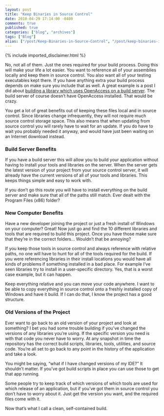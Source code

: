```yaml
---
layout: post
title: "Keep Binaries in Source Control"
date: 2010-04-29 17:14:00 -0400
comments: true
published: true
categories: ["blog", "archives"]
tags: ["Blog"]
alias: ["/post/Keep-Binaries-in-Source-Control", "/post/keep-binaries-in-source-control"]
---
```

<!-- more -->
{% include imported_disclaimer.html %}
<p>No, not all of them. Just the ones required for your build process. Doing this will make your life a lot easier. You want to reference all of your assemblies locally and keep them in source control. You also want all of your testing executables kept there. If you have anything extra your build process depends on make sure you include that as well. A great example is a post I did about <a href="http://brendan.enrick.com/post/2009/09/15/Build-OpenAccess-Project-Using-MSBuild-on-a-Machine-Without-OpenAccess-Installed.aspx" target="_blank">building a library which uses OpenAccess on a build server</a>. The build server of course doesn&rsquo;t have OpenAccess installed. That would be crazy.</p>
<p>You get a lot of great benefits out of keeping these files local and in source control. Since libraries change infrequently, they will not require much source control storage space. This also means that when updating from source control you will rarely have to wait for an update. If you do have to wait you probably needed it anyway, and would have just been waiting on an Internet download instead.</p>
<h3>Build Server Benefits</h3>
<p>If you have a build server this will allow you to build your application without having to install your tools and libraries on the server. When the server gets the latest version of your project from your source control server, it will already have the current versions of all of your tools and libraries. This keeps things simple and easy to work with.</p>
<p>If you don&rsquo;t go this route you will have to install everything on the build server and make sure that all of the paths still match. Ever dealt with the Program Files (x86) folder?</p>
<h3>New Computer Benefits</h3>
<p>Have a new developer joining the project or just a fresh install of Windows on your computer? Great! Now just go and find the 10 different libraries and tools that are required to build this project. Once you have those make sure that they&rsquo;re in the correct folders&hellip; Wouldn&rsquo;t that be annoying?</p>
<p>If you keep those tools in source control and always reference with relative paths, no one will have to hunt for all of the tools required for the build. If you were referencing libraries in their install locations you would have all kinds of problems if something installed in a bad place. For example I&rsquo;ve seen libraries try to install in a user-specific directory. Yes, that is a worst case example, but it can happen.</p>
<p>Keep everything relative and you can move your code anywhere. I want to be able to copy everything in source control onto a freshly installed copy of Windows and have it build. If I can do that, I know the project has a good structure.</p>
<h3>Old Versions of the Project</h3>
<p>Ever want to go back to an old version of your project and look at something? I bet you had some trouble building if you&rsquo;ve changed the versions of any libraries you&rsquo;re using. If the specific version you need is with that code you never have to worry. At any snapshot in time the repository has the correct build scripts, libraries, tools, utilities, and source code. You&rsquo;re all set to go back to any point in the history of the application and take a look.</p>
<p>You might be saying, &ldquo;what if I have changed versions of my IDE?&rdquo; It shouldn&rsquo;t matter. If you&rsquo;ve got build scripts in place you can use those to get that app running.</p>
<p>Some people try to keep track of which versions of which tools are used for which release of an application, but if you&rsquo;ve got them in source control you don&rsquo;t have to worry about it. Just get the version you want, and the required files come with it.</p>
<p>Now that&rsquo;s what I call a clean, self-contained build.</p>

